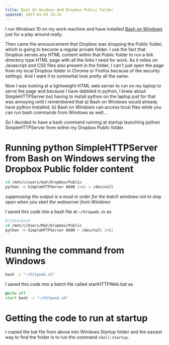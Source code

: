 ```yaml
---
title: Bash On Windows And Dropbox Public Folder
updated: 2017-01-03 18:31
---
```


I run Windows 10 on my work machine and have installed [Bash on Windows](http://www.windowscentral.com/how-install-bash-shell-command-line-windows-10) just for a play around really.

Then came the announcement that Dropbox was dropping the Public folder, which is going to become a regular private folder. I use the fact that Dropbox serves any HTML content within that Public folder to run a link directory type HTML page with all the links I need for work. As it relies on Javascript and CSS files also present in the folder, I can't just open the page from my local Dropbox folder in Chrome or Firefox because of the security settings. And I want it to somewhat look pretty all the same.

Now I was looking at a lightweight HTML web server to run on my laptop to serve the page and because I have dabbled in python, I knew about SimpleHTTPServer but having to install python on the laptop just for that was annoying until I remembered that a) Bash on Windows would already have python installed, b) Bash on Windows can access local files while you can run bash commands from Windows as well... 

So I decided to have a bash command running at startup launching python SimpleHTTPServer from within my Dropbox Public folder.

# Running python SimpleHTTPServer from Bash on Windows serving the Dropbox Public folder content
```bash
cd /mnt/c/users/mat/Dropbox/Public
python -m SimpleHTTPServer 8600 2>&1 > /dev/null
```
*suppressing the output is a must in order for the batch windows not to stay open when you start the webserver from Windows*

I saved this code into a bash file at `~/httpweb.sh` as

```bash
#!/bin/bash
cd /mnt/c/Users/Mat/Dropbox/Public
python -m SimpleHTTPServer 8600 > /dev/null 2>&1
```

# Running the command from Windows
```cmd
bash -c "~/httpweb.sh"
``` 

I saved this code into a batch file called startHTTPWeb.bat as

```cmd
@echo off
start bash -c "~/httpweb.sh"
```

# Getting the code to run at startup
I copied the bat file from above into Windows Startup folder and the easiest way to find the folder is to run the command `shell:startup`.


